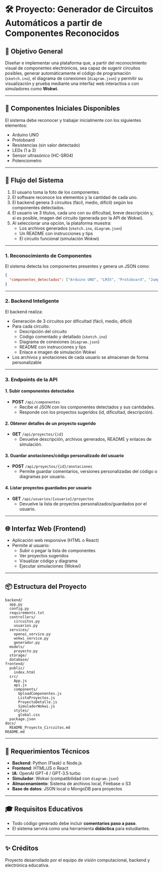 # 🛠️ Proyecto: Generador de Circuitos Automáticos a partir de Componentes Reconocidos

## 🎯 Objetivo General

Diseñar e implementar una plataforma que, a partir del reconocimiento visual de componentes electrónicos, sea capaz de sugerir circuitos posibles, generar automáticamente el código de programación (`sketch.ino`), el diagrama de conexiones (`diagram.json`) y permitir su visualización y prueba mediante una interfaz web interactiva o con simuladores como **Wokwi**.

---

## 🧩 Componentes Iniciales Disponibles

El sistema debe reconocer y trabajar inicialmente con los siguientes elementos:

- Arduino UNO  
- Protoboard    
- Resistencias (sin valor detectado)  
- LEDs (1 a 3)    
- Sensor ultrasónico (HC-SR04)  
- Potenciometro

---

## 🧠 Flujo del Sistema

1. El usuario toma la foto de los componentes.
2. El software reconoce los elementos y la cantidad de cada uno.
3. El backend genera 3 circuitos (fácil, medio, difícil) según los componentes detectados.
4. El usuario ve 3 títulos, cada uno con su dificultad, breve descripción y, si es posible, imagen del circuito (generada por la API de Wokwi).
5. Al seleccionar una opción, la plataforma muestra:
   - Los archivos generados (`sketch.ino`, `diagram.json`)
   - Un README con instrucciones y tips
   - El circuito funcional (simulación Wokwi)

---

### 1. Reconocimiento de Componentes

El sistema detecta los componentes presentes y genera un JSON como:

```json
{
  "componentes_detectados": ["Arduino UNO", "LM35", "Protoboard", "Jumpers", "LED"]
}
```

---

### 2. Backend Inteligente

El backend realiza:
- Generación de 3 circuitos por dificultad (fácil, medio, difícil)
- Para cada circuito:
  - Descripción del circuito
  - Código comentado y detallado (`sketch.ino`)
  - Diagrama de conexiones (`diagram.json`)
  - README con instrucciones y tips
  - Enlace e imagen de simulación Wokwi
- Los archivos y anotaciones de cada usuario se almacenan de forma personalizable

---

### 3. Endpoints de la API

#### 1. Subir componentes detectados
- **POST** `/api/componentes`
  - Recibe el JSON con los componentes detectados y sus cantidades.
  - Responde con los proyectos sugeridos (id, dificultad, descripción).

#### 2. Obtener detalles de un proyecto sugerido
- **GET** `/api/proyectos/{id}`
  - Devuelve descripción, archivos generados, README y enlaces de simulación.

#### 3. Guardar anotaciones/código personalizado del usuario
- **POST** `/api/proyectos/{id}/anotaciones`
  - Permite guardar comentarios, versiones personalizadas del código o diagramas por usuario.

#### 4. Listar proyectos guardados por usuario
- **GET** `/api/usuarios/{usuario}/proyectos`
  - Devuelve la lista de proyectos personalizados/guardados por el usuario.

---

## 🌐 Interfaz Web (Frontend)

- Aplicación web responsive (HTML o React)
- Permite al usuario:
  - Subir o pegar la lista de componentes
  - Ver proyectos sugeridos
  - Visualizar código y diagrama
  - Ejecutar simulaciones (Wokwi)

---

## 📦 Estructura del Proyecto

```
backend/
  app.py
  config.py
  requirements.txt
  controllers/
    circuitos.py
    usuarios.py
  services/
    openai_service.py
    wokwi_service.py
    generador.py
  models/
    proyecto.py
  storage/
  database/
frontend/
  public/
    index.html
  src/
    App.js
    api.js
    components/
      UploadComponentes.js
      ListaProyectos.js
      ProyectoDetalle.js
      SimuladorWokwi.js
    styles/
      global.css
  package.json
docs/
  README_Proyecto_Circuitos.md
README.md
```

---

## 🔧 Requerimientos Técnicos

- **Backend**: Python (Flask) o Node.js 
- **Frontend**: HTML/JS o React
- **IA**: OpenAI GPT-4 / GPT-3.5 turbo
- **Simulador**: Wokwi (compatibilidad con `diagram.json`)
- **Almacenamiento**: Sistema de archivos local, Firebase o S3
- **Base de datos**: JSON local o MongoDB para proyectos

---

## 🎓 Requisitos Educativos

- Todo código generado debe incluir **comentarios paso a paso**.
- El sistema servirá como una herramienta **didáctica** para estudiantes.

---

## ✨ Créditos

Proyecto desarrollado por el equipo de visión computacional, backend y electrónica educativa.
